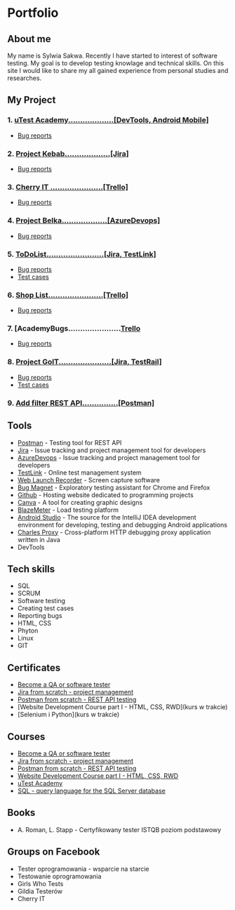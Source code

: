 # Portfolio

## About me

My name is Sylwia Sakwa. Recently I have started to interest of software testing. My goal is to develop testing knowlage and technical skills. On this site I would like to share my all gained experience from personal studies and researches.



## My Project

### 1. [uTest Academy...................[DevTools, Android Mobile]](https://drive.google.com/drive/u/0/folders/1boXiCvDKwE8lj6OfietkmcX5N_8VAJM3)
* [Bug reports](https://drive.google.com/drive/u/0/folders/1WpumTu7134zbpF_lAPPzTeuv9pAlYLL_)

### 2. [Project Kebab...................[Jira]](https://drive.google.com/drive/u/0/folders/1TFE319GqvE0ngcJyG8SXmPE0_zLNLAQU)
* [Bug reports](https://drive.google.com/drive/u/0/folders/1f13wG-MqGGFsMxFNtsFfN6b_PsJ3p49X)

### 3. [Cherry IT ......................[Trello]](https://drive.google.com/drive/u/0/folders/1YjxcM-LlYY_bblYpBpC9G476eo--bQ4g)
* [Bug reports](https://drive.google.com/drive/u/0/folders/1L8I_gfRPpNT615oyaZ2JzXjKgw8unI0t)

### 4. [Project Belka...................[AzureDevops]](https://drive.google.com/drive/u/0/folders/1vPTcLCrJOsXOoq9FJe1dV_CE30SmfUg0)
* [Bug reports](https://drive.google.com/drive/u/0/folders/1BqxevPRRwLzgmvQriik_2HbtSRZJMW3L)

### 5. [ToDoList........................[Jira, TestLink]](https://drive.google.com/drive/u/0/folders/13mNngo2gYCy1A_bwp3PHxlGbISJ5Fibn)
* [Bug reports](https://drive.google.com/drive/u/0/folders/1jrar-icFzSVyZSW1AoTxmRGj-zmTGCOu)
* [Test cases](https://drive.google.com/drive/u/0/folders/1Zn6FWmIEn47mmGCKqV_IDO3qSYGE2YDG)

### 6. [Shop List.......................[Trello]](https://drive.google.com/drive/u/0/folders/16Fk9c4vj8HrzCddaDVA4vRzGn6CZZAp-)
* [Bug reports](https://drive.google.com/drive/u/0/folders/13tbuqe9ciR_pY_LSY8UJc-tmCcmkewSa)

### 7. [AcademyBugs......................[Trello](https://drive.google.com/drive/u/0/folders/1-cBeJxf8-K6qwtOW1YEFW7rzCmIrOSSp)
* [Bug reports](https://drive.google.com/drive/u/0/folders/1HHjzvt9OzrQxWXWnMxwoQQpu_bbJb7UY)

### 8. [Project GoIT......................[Jira, TestRail]](https://drive.google.com/drive/u/0/folders/1AmKxSiP1WUkAdy0hYJ2BkFfxxl-FKr-B)
* [Bug reports](https://drive.google.com/drive/u/0/folders/1lsWcnE-UXPMtvifN16eZDvAiJ1IJqDc9)
* [Test cases](https://drive.google.com/drive/u/0/folders/1tT601dDDksIsy6Wfd9tBIZg4n-GTiOX9)

### 9. [Add filter REST API...............[Postman]](https://drive.google.com/drive/u/0/folders/1_atCK4NbTdrEmBqEFtwXopHVMGzfkN7q)



## Tools
* [Postman](https://www.postman.com) - Testing tool for REST API
* [Jira](https://www.atlassian.com/software/jira0) - Issue tracking and project management tool for developers
* [AzureDevops](https://azure.microsoft.com/pl-pl/products/devops/#overview) - Issue tracking and project management tool for developers
* [TestLink](https://testlink.org/) - Online test management system
* [Web Launch Recorder](https://screencast-o-matic.com/screen-recorder) - Screen capture software
* [Bug Magnet](https://chrome.google.com/webstore/detail/bug-magnet/efhedldbjahpgjcneebmbolkalbhckfi?hl=pl) - Exploratory testing assistant for Chrome and Firefox
* [Github](https://github.com/) - Hosting website dedicated to programming projects
* [Canva](https://www.canva.com/) - A tool for creating graphic designs
* [BlazeMeter](https://www.blazemeter.com/) - Load testing platform
* [Android Studio](https://developer.android.com/studio) - The source for the IntelliJ IDEA development environment for developing, testing and debugging Android applications
* [Charles Proxy](https://www.charlesproxy.com/) - Cross-platform HTTP debugging proxy application written in Java
* DevTools



## Tech skills

* SQL
* SCRUM
* Software testing
* Creating test cases
* Reporting bugs
* HTML, CSS
* Phyton
* Linux
* GIT



## Certificates

* [Become a QA or software tester](https://www.udemy.com/certificate/UC-c2c66487-fa4b-4e97-936d-449274b35055/)
* [Jira from scratch - project management](https://www.udemy.com/certificate/UC-20d54e62-1c30-4e89-afc1-ea4109db748f/)
* [Postman from scratch - REST API testing](https://www.udemy.com/certificate/UC-bd9b4ac1-0f5e-45f9-b028-e682cc4bc1e9/)
* [Website Development Course part I - HTML, CSS, RWD](kurs w trakcie)
* [Selenium i Python](kurs w trakcie)



## Courses

* [Become a QA or software tester](https://www.udemy.com/course/zostan-qa-od-zera/)
* [Jira from scratch - project management](https://www.udemy.com/course/kurs-jira-od-podstaw-zarzadzanie-projektami/)
* [Postman from scratch - REST API testing](https://www.udemy.com/course/postman-od-podstaw-testowanie-rest-api/)
* [Website Development Course part I - HTML, CSS, RWD](https://www.udemy.com/course/od-zera-do-front-end-developera-cz1/)
* [uTest Academy](https://utest.com)
* [SQL - query language for the SQL Server database](https://www.udemy.com/course/kurs-sql/?src=sac&kw=sql+jezyk+zapytan+do+bazy)



## Books

* A. Roman, L. Stapp - Certyfikowany tester ISTQB poziom podstawowy



## Groups on Facebook

* Tester oprogramowania - wsparcie na starcie
* Testowanie oprogramowania
* Girls Who Tests
* Gildia Testerów
* Cherry IT







